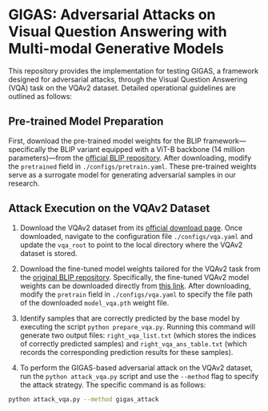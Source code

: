 # GIGAS: Adversarial Attacks on Visual Question Answering with Multi-modal Generative Models
This repository provides the implementation for testing GIGAS, a framework designed for adversarial attacks, through the Visual Question Answering (VQA) task on the VQAv2 dataset. Detailed operational guidelines are outlined as follows:


## Pre-trained Model Preparation
First, download the pre-trained model weights for the BLIP framework—specifically the BLIP variant equipped with a ViT-B backbone (14 million parameters)—from the [official BLIP repository](https://github.com/salesforce/BLIP). After downloading, modify the `pretrained` field in `./configs/pretrain.yaml`. These pre-trained weights serve as a surrogate model for generating adversarial samples in our research.

## Attack Execution on the VQAv2 Dataset
1. Download the VQAv2 dataset from its [official download page](https://visualqa.org/download.html). Once downloaded, navigate to the configuration file `./configs/vqa.yaml` and update the `vqa_root` to point to the local directory where the VQAv2 dataset is stored.  

2. Download the fine-tuned model weights tailored for the VQAv2 task from the [original BLIP repository](https://github.com/salesforce/BLIP). Specifically, the fine-tuned VQAv2 model weights can be downloaded directly from [this link](https://storage.googleapis.com/sfr-vision-language-research/BLIP/models/model_vqa.pth). After downloading, modify the `pretrain` field in `./configs/vqa.yaml` to specify the file path of the downloaded `model_vqa.pth` weight file.  

3. Identify samples that are correctly predicted by the base model by executing the script `python prepare_vqa.py`. Running this command will generate two output files: `right_vqa_list.txt` (which stores the indices of correctly predicted samples) and `right_vqa_ans_table.txt` (which records the corresponding prediction results for these samples).  

4. To perform the GIGAS-based adversarial attack on the VQAv2 dataset, run the `python attack_vqa.py` script and use the `--method` flag to specify the attack strategy. The specific command is as follows:
  ```bash
  python attack_vqa.py --method gigas_attack

